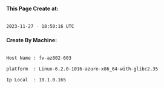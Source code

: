 
   
#### This Page Create at:

```bash

2023-11-27 - 18:50:16 UTC

```

#### Create By Machine:

```bash

Host Name : fv-az802-603

platform  : Linux-6.2.0-1016-azure-x86_64-with-glibc2.35

Ip Local  : 10.1.0.165

```

